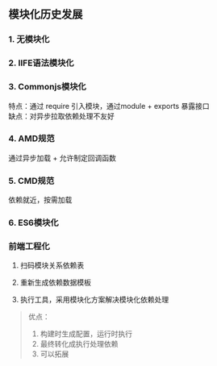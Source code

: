 ## 模块化历史发展

### 1. 无模块化

### 2. IIFE语法模块化

### 3. Commonjs模块化

特点：通过 require 引入模块，通过module + exports 暴露接口  
缺点：对异步拉取依赖处理不友好  
 
### 4. AMD规范

通过异步加载 + 允许制定回调函数  

### 5. CMD规范

依赖就近，按需加载

### 6. ES6模块化

### 前端工程化

1. 扫码模块关系依赖表

2. 重新生成依赖数据模板

3. 执行工具，采用模块化方案解决模块化依赖处理

> 优点：
> 1. 构建时生成配置，运行时执行
> 2. 最终转化成执行处理依赖
> 3. 可以拓展